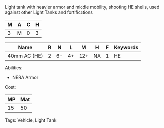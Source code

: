 Light tank with heavier armor and middle mobility, shooting HE shells, used against other Light Tanks and fortifications 

| M   | A   | C   | H   |
| --- | --- | --- | --- |
| 3   | M   | 0   | 3   |

| Name         | R   | N   | L   | M   | H   | F   | Keywords |
| ------------ | --- | --- | --- | --- | --- | --- | -------- |
| 40mm AC (HE) | 2   | 6-  | 4+  | 12+ | NA  | 1   | HE       |

Abilities:
- NERA Armor


Cost:

| MP  | Mat |
| --- | --- |
| 15  | 50  |


Tags:
Vehicle, Light Tank
